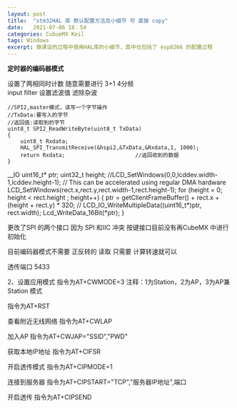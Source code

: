 ```yaml
---
layout: post
title:  "stm32HAL 库 默认配置方法及小细节 可 直接 copy"
date:   2021-07-06 18：54
categories: CubueMX Keil
tags: Windows 
excerpt: 做课设的过程中使用HAL库的小细节，其中也包括了 esp8266 的配置过程
---
```




**定时器的编码器模式**

设置了两相同时计数 随意需要进行 3+1 4分频   
input filter 设置滤波值  滤除杂波

```
//SPI2,master模式，读写一个字节操作
//TxData:要写入的字节
//返回值:读取到的字节
uint8_t SPI2_ReadWriteByte(uint8_t TxData)
{
    uint8_t Rxdata;
    HAL_SPI_TransmitReceive(&hspi2,&TxData,&Rxdata,1, 1000);       
    return Rxdata;                      //返回收到的数据        
}
```


__IO uint16_t* ptr;
    uint32_t height;
		//LCD_SetWindows(0,0,lcddev.width-1,lcddev.height-1);
    // This can be accelerated using regular DMA hardware
		LCD_SetWindows(rect.x,rect.y,rect.width-1,rect.height-1);
    for (height = 0; height < rect.height ; height++)
    {
        ptr = getClientFrameBuffer() + rect.x + (height + rect.y)  * 320;
       // LCD_IO_WriteMultipleData((uint16_t*)ptr, rect.width);
				Lcd_WriteData_16Bit(*ptr);
    }



更改了SPI 的两个接口 因为 SPI 和IIC 冲突
按键接口目前没有再CubeMX 中进行初始化




目前编码器模式不需要 正反转的 读取 只需要 计算转速就可以





透传端口
5433


2、设置应用模式
指令为AT+CWMODE=3
注释：1为Station，2为AP，3为AP兼Station 模式

指令为AT+RST

查看附近无线网络
指令为AT+CWLAP

加入AP
指令为AT+CWJAP="SSID","PWD"


获取本地IP地址
指令为AT+CIFSR


开启透传模式
指令为AT+CIPMODE=1

连接到服务器
指令为AT+CIPSTART="TCP","服务器IP地址",端口


开启透传
指令为AT+CIPSEND
